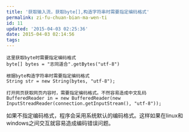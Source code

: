 ```yaml
---
title: '获取输入流，获取byte[],构造字符串时需要指定编码格式'
permalink: zi-fu-chuan-bian-ma-wen-ti
id: 11
updated: '2015-04-03 02:25:36'
date: 2015-04-03 02:14:56
tags:
---
```




    
	这里获取byte时需要指定编码格式
	byte[] bytes = "志同道合".getBytes("utf-8")  
    
	根据byte构造字符串时需要指定编码格式
	String str = new String(bytes, "utf-8");
    
	打开网页获取网页内容时，需要指定编码格式。不然容易造成中文乱码    
	BufferedReader in = new BufferedReader(new InputStreadReader(connection.getInputStream(), "utf-8"));    
  
如果不指定编码格式，程序会采用系统默认的编码格式。这样如果在linux和windows之间交互就容易造成编码错误问题。
  